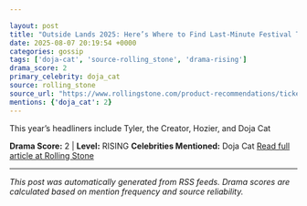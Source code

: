 ```yaml
---

layout: post
title: "Outside Lands 2025: Here’s Where to Find Last-Minute Festival Tickets Online"""
date: 2025-08-07 20:19:54 +0000
categories: gossip
tags: ['doja-cat', 'source-rolling_stone', 'drama-rising']
drama_score: 2
primary_celebrity: doja_cat
source: rolling_stone
source_url: "https://www.rollingstone.com/product-recommendations/tickets/where-to-buy-outside-lands-tickets-online-2025-1235397854/"""
mentions: {'doja_cat': 2}
---
```


This year’s headliners include Tyler, the Creator, Hozier, and Doja Cat

**Drama Score:** 2 | **Level:** RISING **Celebrities Mentioned:** Doja Cat [Read full article at Rolling Stone](https://www.rollingstone.com/product-recommendations/tickets/where-to-buy-outside-lands-tickets-online-2025-1235397854/)

---

*This post was automatically generated from RSS feeds. Drama scores are calculated based on mention frequency and source reliability.*